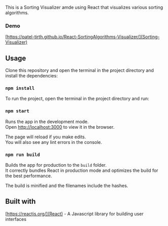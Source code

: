 

This is a Sorting Visualizer amde using React that visualizes various sorting algorithms. 

### Demo
[https://patel-tirth.github.io/React-SortingAlgorithms-Visualizer/](Sorting-Visualizer)


## Usage
Clone this repository and open the terminal in the project directory and install the dependencies:

### `npm install`
To run the project, open the terminal in the project directory and run:

### `npm start`

Runs the app in the development mode.<br />
Open [http://localhost:3000](http://localhost:3000) to view it in the browser.

The page will reload if you make edits.<br />
You will also see any lint errors in the console.


### `npm run build`

Builds the app for production to the `build` folder.<br />
It correctly bundles React in production mode and optimizes the build for the best performance.

The build is minified and the filenames include the hashes.<br />

## Built with

[https://reactjs.org/](React) - A Javascript library for building user interfaces





